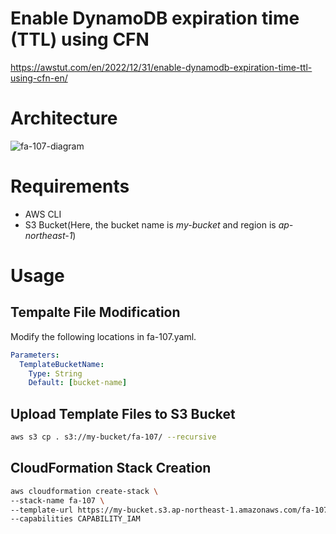 # Enable DynamoDB expiration time (TTL) using CFN

https://awstut.com/en/2022/12/31/enable-dynamodb-expiration-time-ttl-using-cfn-en/

# Architecture

![fa-107-diagram](https://user-images.githubusercontent.com/84276199/210116903-90d4fff5-15b1-4758-9e74-6ed99eed6dd1.png)

# Requirements

* AWS CLI
* S3 Bucket(Here, the bucket name is *my-bucket* and region is *ap-northeast-1*)

# Usage

## Tempalte File Modification

Modify the following locations in fa-107.yaml.

```yaml
Parameters:
  TemplateBucketName:
    Type: String
    Default: [bucket-name]
```

## Upload  Template Files to S3 Bucket

```bash
aws s3 cp . s3://my-bucket/fa-107/ --recursive
```

## CloudFormation Stack Creation

```bash
aws cloudformation create-stack \
--stack-name fa-107 \
--template-url https://my-bucket.s3.ap-northeast-1.amazonaws.com/fa-107/fa-107.yaml \
--capabilities CAPABILITY_IAM
```
